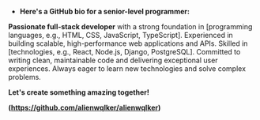 - **Here's a GitHub bio for a senior-level programmer:**

**Passionate full-stack developer** with a strong foundation in [programming languages, e.g., HTML, CSS, JavaScript, TypeScript]. Experienced in building scalable, high-performance web applications and APIs. Skilled in [technologies, e.g., React, Node.js, Django, PostgreSQL]. Committed to writing clean, maintainable code and delivering exceptional user experiences. Always eager to learn new technologies and solve complex problems. 

**Let's create something amazing together!**

**(https://github.com/alienwqlker/alienwqlker)**


<!---
alienwqlker/alienwqlker is a ✨ special ✨ repository because its `README.md` (this file) appears on your GitHub profile.
You can click the Preview link to take a look at your changes.
--->
